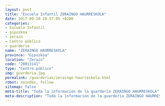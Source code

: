 ```yaml
---
layout: post
title: "Escuela Infantil ZERAINGO HAURRESKOLA"
date: 2017-09-20 20:57:05 +0200
categories:
- Escuela Infantil
- gipuzkoa
- zerain
- Centro público
- guarderia
name: "ZERAINGO HAURRESKOLA"
province: "Gipuzkoa"
location: "Zerain"
code: "20013141"
type: "Centro público"
img: guarderia.jpg
permalink: /guarderias/zeraingo-haurreskola.html
robot: noindex, follow
sitemap: false
meta-title: "Toda la información de la guardería ZERAINGO HAURRESKOLA"
meta-description: "Toda la información de la guardería ZERAINGO HAURRESKOLA"
---
```

